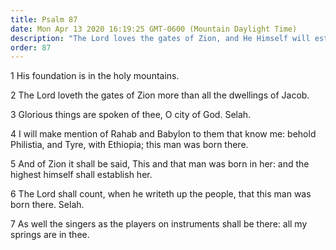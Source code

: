 ```yaml
---
title: Psalm 87
date: Mon Apr 13 2020 16:19:25 GMT-0600 (Mountain Daylight Time)
description: "The Lord loves the gates of Zion, and He Himself will establish Zion."
order: 87
---
```


1 His foundation is in the holy mountains.

2 The Lord loveth the gates of Zion more than all the dwellings of Jacob.

3 Glorious things are spoken of thee, O city of God. Selah.

4 I will make mention of Rahab and Babylon to them that know me: behold Philistia, and Tyre, with Ethiopia; this man was born there.

5 And of Zion it shall be said, This and that man was born in her: and the highest himself shall establish her.

6 The Lord shall count, when he writeth up the people, that this man was born there. Selah.

7 As well the singers as the players on instruments shall be there: all my springs are in thee.
